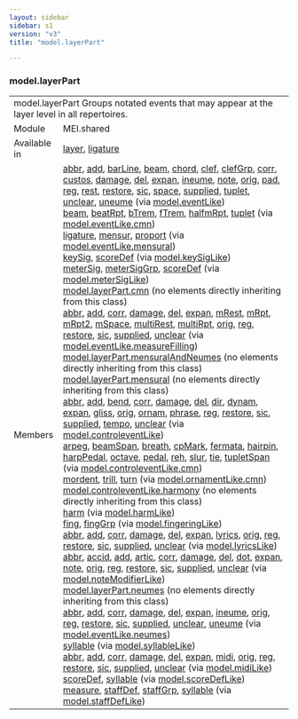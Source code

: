 ```yaml
---
layout: sidebar
sidebar: s1
version: "v3"
title: "model.layerPart"

---
```


<div class="classSpec model">
   <h3 id="model.layerPart">model.layerPart</h3>
   <table class="wovenodd">
      <tr>
         <td colspan="2" class="wovenodd-col2">
            <span class="label">model.layerPart</span> Groups notated events that may appear at the layer level in all repertoires.
         </td>
      </tr>
      <tr>
         <td class="wovenodd-col1">
            <span class="label" lang="en">Module</span>
         </td>
         <td class="wovenodd-col2">MEI.shared</td>
      </tr>
      <tr>
         <td class="wovenodd-col1">
            <span class="label" lang="en">Available in</span>
         </td>
         <td class="wovenodd-col2">
            <div class="parent">
               <div>
                  <a class="link_odd_elementSpec" href="/{{ page.version }}/layer">layer</a>, 
                  <a class="link_odd_elementSpec" href="/{{ page.version }}/ligature">ligature</a>
               </div>
            </div>
         </td>
      </tr>
      <tr>
         <td class="wovenodd-col1">
            <span class="label" lang="en">Members</span>
         </td>
         <td class="wovenodd-col2">
            <div class="parent">
               <div>
                  <a class="link_odd_elementSpec" href="/{{ page.version }}/abbr">abbr</a>, 
                  <a class="link_odd_elementSpec" href="/{{ page.version }}/add">add</a>, 
                  <a class="link_odd_elementSpec" href="/{{ page.version }}/barLine">barLine</a>, 
                  <a class="link_odd_elementSpec" href="/{{ page.version }}/beam">beam</a>, 
                  <a class="link_odd_elementSpec" href="/{{ page.version }}/chord">chord</a>, 
                  <a class="link_odd_elementSpec" href="/{{ page.version }}/clef">clef</a>, 
                  <a class="link_odd_elementSpec" href="/{{ page.version }}/clefGrp">clefGrp</a>, 
                  <a class="link_odd_elementSpec" href="/{{ page.version }}/corr">corr</a>, 
                  <a class="link_odd_elementSpec" href="/{{ page.version }}/custos">custos</a>, 
                  <a class="link_odd_elementSpec" href="/{{ page.version }}/damage">damage</a>, 
                  <a class="link_odd_elementSpec" href="/{{ page.version }}/del">del</a>, 
                  <a class="link_odd_elementSpec" href="/{{ page.version }}/expan">expan</a>, 
                  <a class="link_odd_elementSpec" href="/{{ page.version }}/ineume">ineume</a>, 
                  <a class="link_odd_elementSpec" href="/{{ page.version }}/note">note</a>, 
                  <a class="link_odd_elementSpec" href="/{{ page.version }}/orig">orig</a>, 
                  <a class="link_odd_elementSpec" href="/{{ page.version }}/pad">pad</a>, 
                  <a class="link_odd_elementSpec" href="/{{ page.version }}/reg">reg</a>, 
                  <a class="link_odd_elementSpec" href="/{{ page.version }}/rest">rest</a>, 
                  <a class="link_odd_elementSpec" href="/{{ page.version }}/restore">restore</a>, 
                  <a class="link_odd_elementSpec" href="/{{ page.version }}/sic">sic</a>, 
                  <a class="link_odd_elementSpec" href="/{{ page.version }}/space">space</a>, 
                  <a class="link_odd_elementSpec" href="/{{ page.version }}/supplied">supplied</a>, 
                  <a class="link_odd_elementSpec" href="/{{ page.version }}/tuplet">tuplet</a>, 
                  <a class="link_odd_elementSpec" href="/{{ page.version }}/unclear">unclear</a>, 
                  <a class="link_odd_elementSpec" href="/{{ page.version }}/uneume">uneume</a>
                  <span> (via 
                     <a class="link_odd_classSpec" href="/{{ page.version }}/model.eventLike">model.eventLike</a>)
                  </span>
               </div>
               <div>
                  <a class="link_odd_elementSpec" href="/{{ page.version }}/beam">beam</a>, 
                  <a class="link_odd_elementSpec" href="/{{ page.version }}/beatRpt">beatRpt</a>, 
                  <a class="link_odd_elementSpec" href="/{{ page.version }}/bTrem">bTrem</a>, 
                  <a class="link_odd_elementSpec" href="/{{ page.version }}/fTrem">fTrem</a>, 
                  <a class="link_odd_elementSpec" href="/{{ page.version }}/halfmRpt">halfmRpt</a>, 
                  <a class="link_odd_elementSpec" href="/{{ page.version }}/tuplet">tuplet</a>
                  <span> (via 
                     <a class="link_odd_classSpec" href="/{{ page.version }}/model.eventLike.cmn">model.eventLike.cmn</a>)
                  </span>
               </div>
               <div>
                  <a class="link_odd_elementSpec" href="/{{ page.version }}/ligature">ligature</a>, 
                  <a class="link_odd_elementSpec" href="/{{ page.version }}/mensur">mensur</a>, 
                  <a class="link_odd_elementSpec" href="/{{ page.version }}/proport">proport</a>
                  <span> (via 
                     <a class="link_odd_classSpec" href="/{{ page.version }}/model.eventLike.mensural">model.eventLike.mensural</a>)
                  </span>
               </div>
               <div>
                  <a class="link_odd_elementSpec" href="/{{ page.version }}/keySig">keySig</a>, 
                  <a class="link_odd_elementSpec" href="/{{ page.version }}/scoreDef">scoreDef</a>
                  <span> (via 
                     <a class="link_odd_classSpec" href="/{{ page.version }}/model.keySigLike">model.keySigLike</a>)
                  </span>
               </div>
               <div>
                  <a class="link_odd_elementSpec" href="/{{ page.version }}/meterSig">meterSig</a>, 
                  <a class="link_odd_elementSpec" href="/{{ page.version }}/meterSigGrp">meterSigGrp</a>, 
                  <a class="link_odd_elementSpec" href="/{{ page.version }}/scoreDef">scoreDef</a>
                  <span> (via 
                     <a class="link_odd_classSpec" href="/{{ page.version }}/model.meterSigLike">model.meterSigLike</a>)
                  </span>
               </div>
               <div>
                  <span>
                     <a class="link_odd_classSpec" href="/{{ page.version }}/model.layerPart.cmn">model.layerPart.cmn</a> (no elements directly inheriting from this class)
                  </span>
               </div>
               <div>
                  <a class="link_odd_elementSpec" href="/{{ page.version }}/abbr">abbr</a>, 
                  <a class="link_odd_elementSpec" href="/{{ page.version }}/add">add</a>, 
                  <a class="link_odd_elementSpec" href="/{{ page.version }}/corr">corr</a>, 
                  <a class="link_odd_elementSpec" href="/{{ page.version }}/damage">damage</a>, 
                  <a class="link_odd_elementSpec" href="/{{ page.version }}/del">del</a>, 
                  <a class="link_odd_elementSpec" href="/{{ page.version }}/expan">expan</a>, 
                  <a class="link_odd_elementSpec" href="/{{ page.version }}/mRest">mRest</a>, 
                  <a class="link_odd_elementSpec" href="/{{ page.version }}/mRpt">mRpt</a>, 
                  <a class="link_odd_elementSpec" href="/{{ page.version }}/mRpt2">mRpt2</a>, 
                  <a class="link_odd_elementSpec" href="/{{ page.version }}/mSpace">mSpace</a>, 
                  <a class="link_odd_elementSpec" href="/{{ page.version }}/multiRest">multiRest</a>, 
                  <a class="link_odd_elementSpec" href="/{{ page.version }}/multiRpt">multiRpt</a>, 
                  <a class="link_odd_elementSpec" href="/{{ page.version }}/orig">orig</a>, 
                  <a class="link_odd_elementSpec" href="/{{ page.version }}/reg">reg</a>, 
                  <a class="link_odd_elementSpec" href="/{{ page.version }}/restore">restore</a>, 
                  <a class="link_odd_elementSpec" href="/{{ page.version }}/sic">sic</a>, 
                  <a class="link_odd_elementSpec" href="/{{ page.version }}/supplied">supplied</a>, 
                  <a class="link_odd_elementSpec" href="/{{ page.version }}/unclear">unclear</a>
                  <span> (via 
                     <a class="link_odd_classSpec" href="/{{ page.version }}/model.eventLike.measureFilling">model.eventLike.measureFilling</a>)
                  </span>
               </div>
               <div>
                  <span>
                     <a class="link_odd_classSpec" href="/{{ page.version }}/model.layerPart.mensuralAndNeumes">model.layerPart.mensuralAndNeumes</a> (no elements directly inheriting from this class)
                  </span>
               </div>
               <div>
                  <span>
                     <a class="link_odd_classSpec" href="/{{ page.version }}/model.layerPart.mensural">model.layerPart.mensural</a> (no elements directly inheriting from this class)
                  </span>
               </div>
               <div>
                  <a class="link_odd_elementSpec" href="/{{ page.version }}/abbr">abbr</a>, 
                  <a class="link_odd_elementSpec" href="/{{ page.version }}/add">add</a>, 
                  <a class="link_odd_elementSpec" href="/{{ page.version }}/bend">bend</a>, 
                  <a class="link_odd_elementSpec" href="/{{ page.version }}/corr">corr</a>, 
                  <a class="link_odd_elementSpec" href="/{{ page.version }}/damage">damage</a>, 
                  <a class="link_odd_elementSpec" href="/{{ page.version }}/del">del</a>, 
                  <a class="link_odd_elementSpec" href="/{{ page.version }}/dir">dir</a>, 
                  <a class="link_odd_elementSpec" href="/{{ page.version }}/dynam">dynam</a>, 
                  <a class="link_odd_elementSpec" href="/{{ page.version }}/expan">expan</a>, 
                  <a class="link_odd_elementSpec" href="/{{ page.version }}/gliss">gliss</a>, 
                  <a class="link_odd_elementSpec" href="/{{ page.version }}/orig">orig</a>, 
                  <a class="link_odd_elementSpec" href="/{{ page.version }}/ornam">ornam</a>, 
                  <a class="link_odd_elementSpec" href="/{{ page.version }}/phrase">phrase</a>, 
                  <a class="link_odd_elementSpec" href="/{{ page.version }}/reg">reg</a>, 
                  <a class="link_odd_elementSpec" href="/{{ page.version }}/restore">restore</a>, 
                  <a class="link_odd_elementSpec" href="/{{ page.version }}/sic">sic</a>, 
                  <a class="link_odd_elementSpec" href="/{{ page.version }}/supplied">supplied</a>, 
                  <a class="link_odd_elementSpec" href="/{{ page.version }}/tempo">tempo</a>, 
                  <a class="link_odd_elementSpec" href="/{{ page.version }}/unclear">unclear</a>
                  <span> (via 
                     <a class="link_odd_classSpec" href="/{{ page.version }}/model.controleventLike">model.controleventLike</a>)
                  </span>
               </div>
               <div>
                  <a class="link_odd_elementSpec" href="/{{ page.version }}/arpeg">arpeg</a>, 
                  <a class="link_odd_elementSpec" href="/{{ page.version }}/beamSpan">beamSpan</a>, 
                  <a class="link_odd_elementSpec" href="/{{ page.version }}/breath">breath</a>, 
                  <a class="link_odd_elementSpec" href="/{{ page.version }}/cpMark">cpMark</a>, 
                  <a class="link_odd_elementSpec" href="/{{ page.version }}/fermata">fermata</a>, 
                  <a class="link_odd_elementSpec" href="/{{ page.version }}/hairpin">hairpin</a>, 
                  <a class="link_odd_elementSpec" href="/{{ page.version }}/harpPedal">harpPedal</a>, 
                  <a class="link_odd_elementSpec" href="/{{ page.version }}/octave">octave</a>, 
                  <a class="link_odd_elementSpec" href="/{{ page.version }}/pedal">pedal</a>, 
                  <a class="link_odd_elementSpec" href="/{{ page.version }}/reh">reh</a>, 
                  <a class="link_odd_elementSpec" href="/{{ page.version }}/slur">slur</a>, 
                  <a class="link_odd_elementSpec" href="/{{ page.version }}/tie">tie</a>, 
                  <a class="link_odd_elementSpec" href="/{{ page.version }}/tupletSpan">tupletSpan</a>
                  <span> (via 
                     <a class="link_odd_classSpec" href="/{{ page.version }}/model.controleventLike.cmn">model.controleventLike.cmn</a>)
                  </span>
               </div>
               <div>
                  <a class="link_odd_elementSpec" href="/{{ page.version }}/mordent">mordent</a>, 
                  <a class="link_odd_elementSpec" href="/{{ page.version }}/trill">trill</a>, 
                  <a class="link_odd_elementSpec" href="/{{ page.version }}/turn">turn</a>
                  <span> (via 
                     <a class="link_odd_classSpec" href="/{{ page.version }}/model.ornamentLike.cmn">model.ornamentLike.cmn</a>)
                  </span>
               </div>
               <div>
                  <span>
                     <a class="link_odd_classSpec" href="/{{ page.version }}/model.controleventLike.harmony">model.controleventLike.harmony</a> (no elements directly inheriting from this class)
                  </span>
               </div>
               <div>
                  <a class="link_odd_elementSpec" href="/{{ page.version }}/harm">harm</a>
                  <span> (via 
                     <a class="link_odd_classSpec" href="/{{ page.version }}/model.harmLike">model.harmLike</a>)
                  </span>
               </div>
               <div>
                  <a class="link_odd_elementSpec" href="/{{ page.version }}/fing">fing</a>, 
                  <a class="link_odd_elementSpec" href="/{{ page.version }}/fingGrp">fingGrp</a>
                  <span> (via 
                     <a class="link_odd_classSpec" href="/{{ page.version }}/model.fingeringLike">model.fingeringLike</a>)
                  </span>
               </div>
               <div>
                  <a class="link_odd_elementSpec" href="/{{ page.version }}/abbr">abbr</a>, 
                  <a class="link_odd_elementSpec" href="/{{ page.version }}/add">add</a>, 
                  <a class="link_odd_elementSpec" href="/{{ page.version }}/corr">corr</a>, 
                  <a class="link_odd_elementSpec" href="/{{ page.version }}/damage">damage</a>, 
                  <a class="link_odd_elementSpec" href="/{{ page.version }}/del">del</a>, 
                  <a class="link_odd_elementSpec" href="/{{ page.version }}/expan">expan</a>, 
                  <a class="link_odd_elementSpec" href="/{{ page.version }}/lyrics">lyrics</a>, 
                  <a class="link_odd_elementSpec" href="/{{ page.version }}/orig">orig</a>, 
                  <a class="link_odd_elementSpec" href="/{{ page.version }}/reg">reg</a>, 
                  <a class="link_odd_elementSpec" href="/{{ page.version }}/restore">restore</a>, 
                  <a class="link_odd_elementSpec" href="/{{ page.version }}/sic">sic</a>, 
                  <a class="link_odd_elementSpec" href="/{{ page.version }}/supplied">supplied</a>, 
                  <a class="link_odd_elementSpec" href="/{{ page.version }}/unclear">unclear</a>
                  <span> (via 
                     <a class="link_odd_classSpec" href="/{{ page.version }}/model.lyricsLike">model.lyricsLike</a>)
                  </span>
               </div>
               <div>
                  <a class="link_odd_elementSpec" href="/{{ page.version }}/abbr">abbr</a>, 
                  <a class="link_odd_elementSpec" href="/{{ page.version }}/accid">accid</a>, 
                  <a class="link_odd_elementSpec" href="/{{ page.version }}/add">add</a>, 
                  <a class="link_odd_elementSpec" href="/{{ page.version }}/artic">artic</a>, 
                  <a class="link_odd_elementSpec" href="/{{ page.version }}/corr">corr</a>, 
                  <a class="link_odd_elementSpec" href="/{{ page.version }}/damage">damage</a>, 
                  <a class="link_odd_elementSpec" href="/{{ page.version }}/del">del</a>, 
                  <a class="link_odd_elementSpec" href="/{{ page.version }}/dot">dot</a>, 
                  <a class="link_odd_elementSpec" href="/{{ page.version }}/expan">expan</a>, 
                  <a class="link_odd_elementSpec" href="/{{ page.version }}/note">note</a>, 
                  <a class="link_odd_elementSpec" href="/{{ page.version }}/orig">orig</a>, 
                  <a class="link_odd_elementSpec" href="/{{ page.version }}/reg">reg</a>, 
                  <a class="link_odd_elementSpec" href="/{{ page.version }}/restore">restore</a>, 
                  <a class="link_odd_elementSpec" href="/{{ page.version }}/sic">sic</a>, 
                  <a class="link_odd_elementSpec" href="/{{ page.version }}/supplied">supplied</a>, 
                  <a class="link_odd_elementSpec" href="/{{ page.version }}/unclear">unclear</a>
                  <span> (via 
                     <a class="link_odd_classSpec" href="/{{ page.version }}/model.noteModifierLike">model.noteModifierLike</a>)
                  </span>
               </div>
               <div>
                  <span>
                     <a class="link_odd_classSpec" href="/{{ page.version }}/model.layerPart.neumes">model.layerPart.neumes</a> (no elements directly inheriting from this class)
                  </span>
               </div>
               <div>
                  <a class="link_odd_elementSpec" href="/{{ page.version }}/abbr">abbr</a>, 
                  <a class="link_odd_elementSpec" href="/{{ page.version }}/add">add</a>, 
                  <a class="link_odd_elementSpec" href="/{{ page.version }}/corr">corr</a>, 
                  <a class="link_odd_elementSpec" href="/{{ page.version }}/damage">damage</a>, 
                  <a class="link_odd_elementSpec" href="/{{ page.version }}/del">del</a>, 
                  <a class="link_odd_elementSpec" href="/{{ page.version }}/expan">expan</a>, 
                  <a class="link_odd_elementSpec" href="/{{ page.version }}/ineume">ineume</a>, 
                  <a class="link_odd_elementSpec" href="/{{ page.version }}/orig">orig</a>, 
                  <a class="link_odd_elementSpec" href="/{{ page.version }}/reg">reg</a>, 
                  <a class="link_odd_elementSpec" href="/{{ page.version }}/restore">restore</a>, 
                  <a class="link_odd_elementSpec" href="/{{ page.version }}/sic">sic</a>, 
                  <a class="link_odd_elementSpec" href="/{{ page.version }}/supplied">supplied</a>, 
                  <a class="link_odd_elementSpec" href="/{{ page.version }}/unclear">unclear</a>, 
                  <a class="link_odd_elementSpec" href="/{{ page.version }}/uneume">uneume</a>
                  <span> (via 
                     <a class="link_odd_classSpec" href="/{{ page.version }}/model.eventLike.neumes">model.eventLike.neumes</a>)
                  </span>
               </div>
               <div>
                  <a class="link_odd_elementSpec" href="/{{ page.version }}/syllable">syllable</a>
                  <span> (via 
                     <a class="link_odd_classSpec" href="/{{ page.version }}/model.syllableLike">model.syllableLike</a>)
                  </span>
               </div>
               <div>
                  <a class="link_odd_elementSpec" href="/{{ page.version }}/abbr">abbr</a>, 
                  <a class="link_odd_elementSpec" href="/{{ page.version }}/add">add</a>, 
                  <a class="link_odd_elementSpec" href="/{{ page.version }}/corr">corr</a>, 
                  <a class="link_odd_elementSpec" href="/{{ page.version }}/damage">damage</a>, 
                  <a class="link_odd_elementSpec" href="/{{ page.version }}/del">del</a>, 
                  <a class="link_odd_elementSpec" href="/{{ page.version }}/expan">expan</a>, 
                  <a class="link_odd_elementSpec" href="/{{ page.version }}/midi">midi</a>, 
                  <a class="link_odd_elementSpec" href="/{{ page.version }}/orig">orig</a>, 
                  <a class="link_odd_elementSpec" href="/{{ page.version }}/reg">reg</a>, 
                  <a class="link_odd_elementSpec" href="/{{ page.version }}/restore">restore</a>, 
                  <a class="link_odd_elementSpec" href="/{{ page.version }}/sic">sic</a>, 
                  <a class="link_odd_elementSpec" href="/{{ page.version }}/supplied">supplied</a>, 
                  <a class="link_odd_elementSpec" href="/{{ page.version }}/unclear">unclear</a>
                  <span> (via 
                     <a class="link_odd_classSpec" href="/{{ page.version }}/model.midiLike">model.midiLike</a>)
                  </span>
               </div>
               <div>
                  <a class="link_odd_elementSpec" href="/{{ page.version }}/scoreDef">scoreDef</a>, 
                  <a class="link_odd_elementSpec" href="/{{ page.version }}/syllable">syllable</a>
                  <span> (via 
                     <a class="link_odd_classSpec" href="/{{ page.version }}/model.scoreDefLike">model.scoreDefLike</a>)
                  </span>
               </div>
               <div>
                  <a class="link_odd_elementSpec" href="/{{ page.version }}/measure">measure</a>, 
                  <a class="link_odd_elementSpec" href="/{{ page.version }}/staffDef">staffDef</a>, 
                  <a class="link_odd_elementSpec" href="/{{ page.version }}/staffGrp">staffGrp</a>, 
                  <a class="link_odd_elementSpec" href="/{{ page.version }}/syllable">syllable</a>
                  <span> (via 
                     <a class="link_odd_classSpec" href="/{{ page.version }}/model.staffDefLike">model.staffDefLike</a>)
                  </span>
               </div>
            </div>
         </td>
      </tr>
   </table>
</div>
